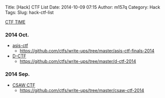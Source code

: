 Title: [Hack] CTF List
Date: 2014-10-09 07:15
Author: m157q
Category: Hack
Tags: 
Slug: hack-ctf-list

[CTF TIME](https://ctftime.org/)  
  
### 2014 Oct.  
+ [asis-ctf](http://asis-ctf.ir/home/)  
	+ <https://github.com/ctfs/write-ups/tree/master/asis-ctf-finals-2014>  
+ [D-CTF](http://dctf.defcamp.ro/)  
	+ <https://github.com/ctfs/write-ups/tree/master/d-ctf-2014>  
  
### 2014 Sep.  
+ [CSAW CTF](https://ctf.isis.poly.edu/)  
	+ <https://github.com/ctfs/write-ups/tree/master/csaw-ctf-2014>  